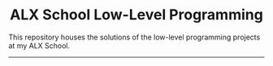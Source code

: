 <h1 align="center">ALX School Low-Level Programming</h1>
This repository houses the solutions of the low-level programming projects at my ALX School.

---
